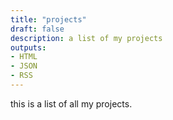 ```yaml
---
title: "projects"
draft: false
description: a list of my projects
outputs:
- HTML
- JSON
- RSS
---
```


this is a list of all my projects.
